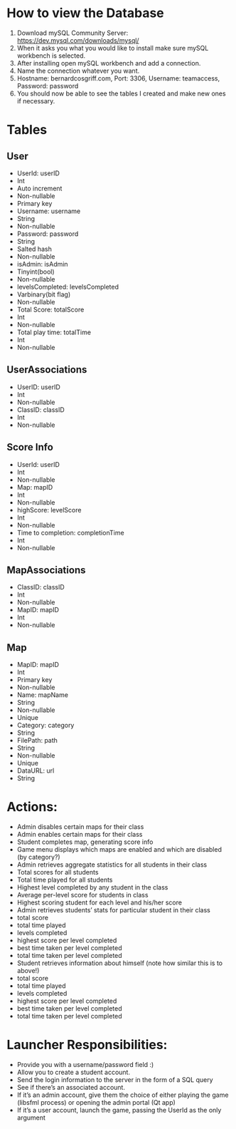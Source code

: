 # How to view the Database
1. Download mySQL Community Server: https://dev.mysql.com/downloads/mysql/
2. When it asks you what you would like to install make sure mySQL workbench is selected.
3. After installing open mySQL workbench and add a connection.
4. Name the connection whatever you want.
5. Hostname: bernardcosgriff.com, Port: 3306, Username: teamaccess, Password: password
6. You should now be able to see the tables I created and make new ones if necessary.

# Tables

## User
- UserId: userID
 - Int
 - Auto increment
 - Non-nullable
 - Primary key
- Username: username
 - String
 - Non-nullable
- Password: password
 - String 
 - Salted hash
 - Non-nullable
- isAdmin: isAdmin
 - Tinyint(bool)
 - Non-nullable 
- levelsCompleted: levelsCompleted
 - Varbinary(bit flag)
 - Non-nullable 
- Total Score: totalScore
 - Int
 - Non-nullable
- Total play time: totalTime
 - Int
 - Non-nullable
 
## UserAssociations
- UserID: userID
 - Int
 - Non-nullable
- ClassID: classID
 - Int
 - Non-nullable
 
## Score Info
- UserId: userID
 - Int
 - Non-nullable
- Map: mapID
 - Int
 - Non-nullable
- highScore: levelScore
 - Int
 - Non-nullable
- Time to completion: completionTime
 - Int
 - Non-nullable
 
## MapAssociations
- ClassID: classID
 - Int
 - Non-nullable
- MapID: mapID
 - Int
 - Non-nullable

## Map
- MapID: mapID
 - Int
 - Primary key
 - Non-nullable
- Name: mapName
 - String
 - Non-nullable
 - Unique
- Category: category
 - String
- FilePath: path
 - String
 - Non-nullable
 - Unique
- DataURL: url
 - String

# Actions:


- Admin disables certain maps for their class 
- Admin enables certain maps for their class
- Student completes map, generating score info
- Game menu displays which maps are enabled and which are disabled (by category?)
- Admin retrieves aggregate statistics for all students in their class 
- Total scores for all students
- Total time played for all students
- Highest level completed by any student in the class
- Average per-level score for students in class
- Highest scoring student for each level and his/her score
 -  Admin retrieves students’  stats for particular student in their class
  - total score
 - total time played
  - levels completed
  - highest score per level completed
  - best time taken per level completed
  - total time taken per level completed
 -  Student retrieves information about himself (note how similar this is to above!)
  - total score
  - total time played
  - levels completed
  - highest score per level completed
  - best time taken per level completed
  - total time taken per level completed


# Launcher Responsibilities:
- Provide you with a username/password field :)
- Allow you to create a student account.
- Send the login information to the server in the form of a SQL query
- See if there’s an associated account. 
- If it’s an admin account, give them the choice of either playing the game (libsfml process) or opening the admin portal (Qt app)
- If it’s a user account, launch the game, passing the UserId as the only argument
